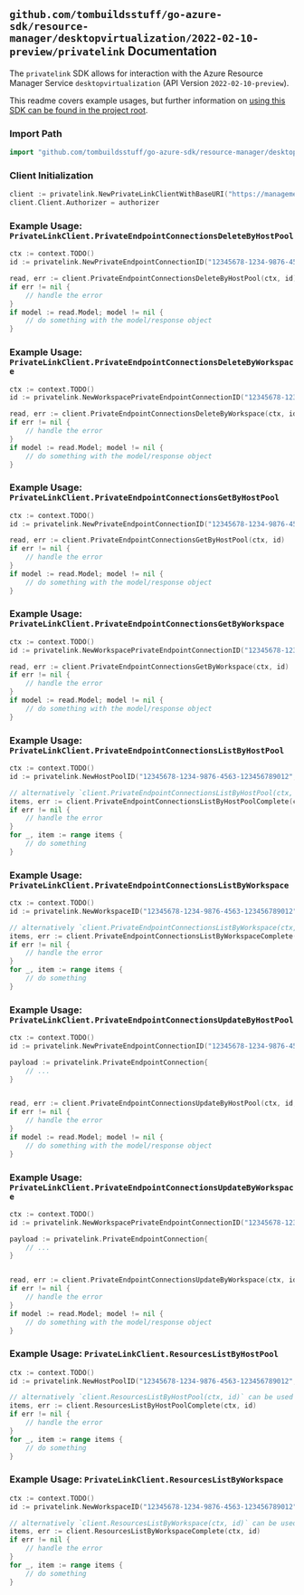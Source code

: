 
## `github.com/tombuildsstuff/go-azure-sdk/resource-manager/desktopvirtualization/2022-02-10-preview/privatelink` Documentation

The `privatelink` SDK allows for interaction with the Azure Resource Manager Service `desktopvirtualization` (API Version `2022-02-10-preview`).

This readme covers example usages, but further information on [using this SDK can be found in the project root](https://github.com/tombuildsstuff/go-azure-sdk/tree/main/docs).

### Import Path

```go
import "github.com/tombuildsstuff/go-azure-sdk/resource-manager/desktopvirtualization/2022-02-10-preview/privatelink"
```


### Client Initialization

```go
client := privatelink.NewPrivateLinkClientWithBaseURI("https://management.azure.com")
client.Client.Authorizer = authorizer
```


### Example Usage: `PrivateLinkClient.PrivateEndpointConnectionsDeleteByHostPool`

```go
ctx := context.TODO()
id := privatelink.NewPrivateEndpointConnectionID("12345678-1234-9876-4563-123456789012", "example-resource-group", "hostPoolValue", "privateEndpointConnectionValue")

read, err := client.PrivateEndpointConnectionsDeleteByHostPool(ctx, id)
if err != nil {
	// handle the error
}
if model := read.Model; model != nil {
	// do something with the model/response object
}
```


### Example Usage: `PrivateLinkClient.PrivateEndpointConnectionsDeleteByWorkspace`

```go
ctx := context.TODO()
id := privatelink.NewWorkspacePrivateEndpointConnectionID("12345678-1234-9876-4563-123456789012", "example-resource-group", "workspaceValue", "privateEndpointConnectionValue")

read, err := client.PrivateEndpointConnectionsDeleteByWorkspace(ctx, id)
if err != nil {
	// handle the error
}
if model := read.Model; model != nil {
	// do something with the model/response object
}
```


### Example Usage: `PrivateLinkClient.PrivateEndpointConnectionsGetByHostPool`

```go
ctx := context.TODO()
id := privatelink.NewPrivateEndpointConnectionID("12345678-1234-9876-4563-123456789012", "example-resource-group", "hostPoolValue", "privateEndpointConnectionValue")

read, err := client.PrivateEndpointConnectionsGetByHostPool(ctx, id)
if err != nil {
	// handle the error
}
if model := read.Model; model != nil {
	// do something with the model/response object
}
```


### Example Usage: `PrivateLinkClient.PrivateEndpointConnectionsGetByWorkspace`

```go
ctx := context.TODO()
id := privatelink.NewWorkspacePrivateEndpointConnectionID("12345678-1234-9876-4563-123456789012", "example-resource-group", "workspaceValue", "privateEndpointConnectionValue")

read, err := client.PrivateEndpointConnectionsGetByWorkspace(ctx, id)
if err != nil {
	// handle the error
}
if model := read.Model; model != nil {
	// do something with the model/response object
}
```


### Example Usage: `PrivateLinkClient.PrivateEndpointConnectionsListByHostPool`

```go
ctx := context.TODO()
id := privatelink.NewHostPoolID("12345678-1234-9876-4563-123456789012", "example-resource-group", "hostPoolValue")

// alternatively `client.PrivateEndpointConnectionsListByHostPool(ctx, id)` can be used to do batched pagination
items, err := client.PrivateEndpointConnectionsListByHostPoolComplete(ctx, id)
if err != nil {
	// handle the error
}
for _, item := range items {
	// do something
}
```


### Example Usage: `PrivateLinkClient.PrivateEndpointConnectionsListByWorkspace`

```go
ctx := context.TODO()
id := privatelink.NewWorkspaceID("12345678-1234-9876-4563-123456789012", "example-resource-group", "workspaceValue")

// alternatively `client.PrivateEndpointConnectionsListByWorkspace(ctx, id)` can be used to do batched pagination
items, err := client.PrivateEndpointConnectionsListByWorkspaceComplete(ctx, id)
if err != nil {
	// handle the error
}
for _, item := range items {
	// do something
}
```


### Example Usage: `PrivateLinkClient.PrivateEndpointConnectionsUpdateByHostPool`

```go
ctx := context.TODO()
id := privatelink.NewPrivateEndpointConnectionID("12345678-1234-9876-4563-123456789012", "example-resource-group", "hostPoolValue", "privateEndpointConnectionValue")

payload := privatelink.PrivateEndpointConnection{
	// ...
}


read, err := client.PrivateEndpointConnectionsUpdateByHostPool(ctx, id, payload)
if err != nil {
	// handle the error
}
if model := read.Model; model != nil {
	// do something with the model/response object
}
```


### Example Usage: `PrivateLinkClient.PrivateEndpointConnectionsUpdateByWorkspace`

```go
ctx := context.TODO()
id := privatelink.NewWorkspacePrivateEndpointConnectionID("12345678-1234-9876-4563-123456789012", "example-resource-group", "workspaceValue", "privateEndpointConnectionValue")

payload := privatelink.PrivateEndpointConnection{
	// ...
}


read, err := client.PrivateEndpointConnectionsUpdateByWorkspace(ctx, id, payload)
if err != nil {
	// handle the error
}
if model := read.Model; model != nil {
	// do something with the model/response object
}
```


### Example Usage: `PrivateLinkClient.ResourcesListByHostPool`

```go
ctx := context.TODO()
id := privatelink.NewHostPoolID("12345678-1234-9876-4563-123456789012", "example-resource-group", "hostPoolValue")

// alternatively `client.ResourcesListByHostPool(ctx, id)` can be used to do batched pagination
items, err := client.ResourcesListByHostPoolComplete(ctx, id)
if err != nil {
	// handle the error
}
for _, item := range items {
	// do something
}
```


### Example Usage: `PrivateLinkClient.ResourcesListByWorkspace`

```go
ctx := context.TODO()
id := privatelink.NewWorkspaceID("12345678-1234-9876-4563-123456789012", "example-resource-group", "workspaceValue")

// alternatively `client.ResourcesListByWorkspace(ctx, id)` can be used to do batched pagination
items, err := client.ResourcesListByWorkspaceComplete(ctx, id)
if err != nil {
	// handle the error
}
for _, item := range items {
	// do something
}
```
